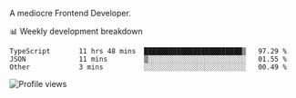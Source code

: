 A mediocre Frontend Developer.

📊 Weekly development breakdown
<!--START_SECTION:waka-->

```text
TypeScript       11 hrs 48 mins  ████████████████████████▒   97.29 %
JSON             11 mins         ▒░░░░░░░░░░░░░░░░░░░░░░░░   01.55 %
Other            3 mins          ░░░░░░░░░░░░░░░░░░░░░░░░░   00.49 %
```

<!--END_SECTION:waka-->

<img src="https://gpvc.arturio.dev/iqbalfasri" alt="Profile views"/>
